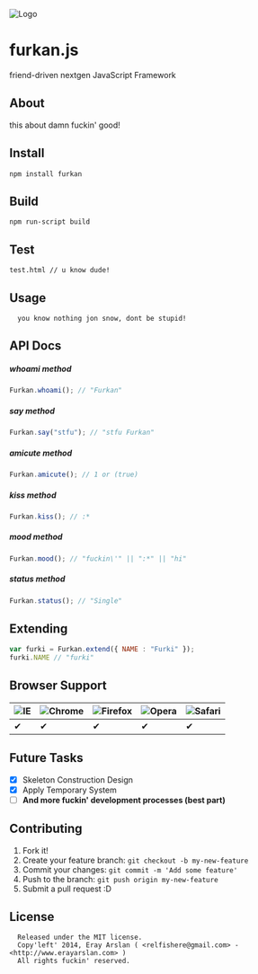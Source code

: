 ![Logo](http://s22.postimg.org/6xx3msko1/super2.png)

# furkan.js

friend-driven nextgen JavaScript Framework

## About

this about damn fuckin' good!

## Install

```
npm install furkan
```

## Build

```
npm run-script build
```

## Test

```
test.html // u know dude!
```

## Usage

      you know nothing jon snow, dont be stupid!
      
## API Docs

##### whoami method
```javascript
Furkan.whoami(); // "Furkan"
```

##### say method
```javascript
Furkan.say("stfu"); // "stfu Furkan"
```

##### amicute method
```javascript
Furkan.amicute(); // 1 or (true)
```

##### kiss method
```javascript
Furkan.kiss(); // :*
```

##### mood method
```javascript
Furkan.mood(); // "fuckin\'" || ":*" || "hi"
```

##### status method
```javascript
Furkan.status(); // "Single"
```

## Extending

```javascript
var furki = Furkan.extend({ NAME : "Furki" });
furki.NAME // "furki"
```

## Browser Support

![IE](https://cloud.githubusercontent.com/assets/398893/3528325/20373e76-078e-11e4-8e3a-1cb86cf506f0.png) | ![Chrome](https://cloud.githubusercontent.com/assets/398893/3528328/23bc7bc4-078e-11e4-8752-ba2809bf5cce.png) | ![Firefox](https://cloud.githubusercontent.com/assets/398893/3528329/26283ab0-078e-11e4-84d4-db2cf1009953.png) | ![Opera](https://cloud.githubusercontent.com/assets/398893/3528330/27ec9fa8-078e-11e4-95cb-709fd11dac16.png) | ![Safari](https://cloud.githubusercontent.com/assets/398893/3528331/29df8618-078e-11e4-8e3e-ed8ac738693f.png)
--- | --- | --- | --- | --- |
 ✔ | ✔ | ✔ | ✔ | ✔ |

## Future Tasks

- [x] Skeleton Construction Design
- [x] Apply Temporary System
- [ ] **And more fuckin' development processes (best part)**

## Contributing

1. Fork it!
2. Create your feature branch: `git checkout -b my-new-feature`
3. Commit your changes: `git commit -m 'Add some feature'`
4. Push to the branch: `git push origin my-new-feature`
5. Submit a pull request :D

## License

      Released under the MIT license.
      Copy'left' 2014, Eray Arslan ( <relfishere@gmail.com> - <http://www.erayarslan.com> )
      All rights fuckin' reserved.
